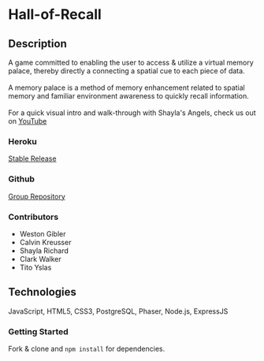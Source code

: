# Hall-of-Recall

## Description
A game committed to enabling the user to access & utilize a virtual memory palace, thereby directly a connecting a spatial cue to each piece of data.
<br>
<br>
A memory palace is a method of memory enhancement related to spatial memory and familiar environment awareness to quickly recall information.
<br>
<br>
For a quick visual intro and walk-through with Shayla's Angels, check us out on [YouTube](https://goo.gl/S4tfc3)


### Heroku
 [Stable Release](https://the-hall-of-recall.herokuapp.com/)

### Github
[Group Repository](https://github.com/shaylas-angels/Hall-of-Recall)

### Contributors

* Weston Gibler
* Calvin Kreusser
* Shayla Richard
* Clark Walker
* Tito Yslas

## Technologies
JavaScript, HTML5, CSS3, PostgreSQL, Phaser, Node.js, ExpressJS

### Getting Started
Fork & clone and ```npm install``` for dependencies.
